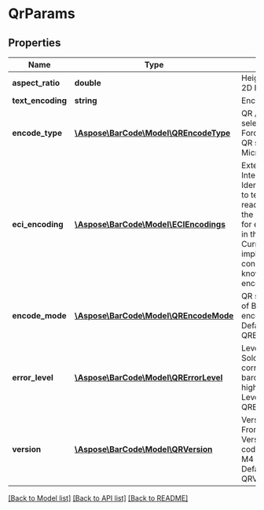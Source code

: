 # QrParams

## Properties
Name | Type | Description | Notes
------------ | ------------- | ------------- | -------------
**aspect_ratio** | **double** | Height/Width ratio of 2D BarCode module. | [optional] 
**text_encoding** | **string** | Encoding of codetext. | [optional] 
**encode_type** | [**\Aspose\BarCode\Model\QREncodeType**](QREncodeType.md) | QR / MicroQR selector mode. Select ForceQR for standard QR symbols, Auto for MicroQR. | [optional] 
**eci_encoding** | [**\Aspose\BarCode\Model\ECIEncodings**](ECIEncodings.md) | Extended Channel Interpretation Identifiers. It is used to tell the barcode reader details about the used references for encoding the data in the symbol. Current implementation consists all well known charset encodings. | [optional] 
**encode_mode** | [**\Aspose\BarCode\Model\QREncodeMode**](QREncodeMode.md) | QR symbology type of BarCode&#39;s encoding mode. Default value: QREncodeMode.Auto. | [optional] 
**error_level** | [**\Aspose\BarCode\Model\QRErrorLevel**](QRErrorLevel.md) | Level of Reed-Solomon error correction for QR barcode. From low to high: LevelL, LevelM, LevelQ, LevelH. see QRErrorLevel. | [optional] 
**version** | [**\Aspose\BarCode\Model\QRVersion**](QRVersion.md) | Version of QR Code. From Version1 to Version40 for QR code and from M1 to M4 for MicroQr. Default value is QRVersion.Auto. | [optional] 

[[Back to Model list]](../README.md#documentation-for-models) [[Back to API list]](../README.md#documentation-for-api-endpoints) [[Back to README]](../README.md)


